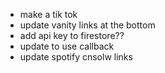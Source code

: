  
- make a tik tok
 - update vanity links at the bottom
- add api key to firestore??
- update to use callback 
- update spotify cnsolw links